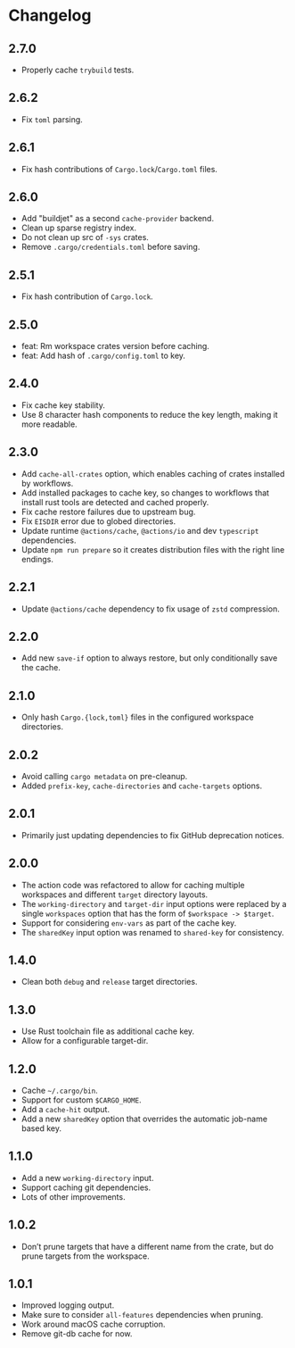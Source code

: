 # Changelog

## 2.7.0

- Properly cache `trybuild` tests.

## 2.6.2

- Fix `toml` parsing.

## 2.6.1

- Fix hash contributions of `Cargo.lock`/`Cargo.toml` files.

## 2.6.0

- Add "buildjet" as a second `cache-provider` backend.
- Clean up sparse registry index.
- Do not clean up src of `-sys` crates.
- Remove `.cargo/credentials.toml` before saving.

## 2.5.1

- Fix hash contribution of `Cargo.lock`.

## 2.5.0

- feat: Rm workspace crates version before caching.
- feat: Add hash of `.cargo/config.toml` to key.

## 2.4.0

- Fix cache key stability.
- Use 8 character hash components to reduce the key length, making it more readable.

## 2.3.0

- Add `cache-all-crates` option, which enables caching of crates installed by workflows.
- Add installed packages to cache key, so changes to workflows that install rust tools are detected and cached properly.
- Fix cache restore failures due to upstream bug.
- Fix `EISDIR` error due to globed directories.
- Update runtime `@actions/cache`, `@actions/io` and dev `typescript` dependencies.
- Update `npm run prepare` so it creates distribution files with the right line endings.

## 2.2.1

- Update `@actions/cache` dependency to fix usage of `zstd` compression.

## 2.2.0

- Add new `save-if` option to always restore, but only conditionally save the cache.

## 2.1.0

- Only hash `Cargo.{lock,toml}` files in the configured workspace directories.

## 2.0.2

- Avoid calling `cargo metadata` on pre-cleanup.
- Added `prefix-key`, `cache-directories` and `cache-targets` options.

## 2.0.1

- Primarily just updating dependencies to fix GitHub deprecation notices.

## 2.0.0

- The action code was refactored to allow for caching multiple workspaces and
  different `target` directory layouts.
- The `working-directory` and `target-dir` input options were replaced by a
  single `workspaces` option that has the form of `$workspace -> $target`.
- Support for considering `env-vars` as part of the cache key.
- The `sharedKey` input option was renamed to `shared-key` for consistency.

## 1.4.0

- Clean both `debug` and `release` target directories.

## 1.3.0

- Use Rust toolchain file as additional cache key.
- Allow for a configurable target-dir.

## 1.2.0

- Cache `~/.cargo/bin`.
- Support for custom `$CARGO_HOME`.
- Add a `cache-hit` output.
- Add a new `sharedKey` option that overrides the automatic job-name based key.

## 1.1.0

- Add a new `working-directory` input.
- Support caching git dependencies.
- Lots of other improvements.

## 1.0.2

- Don’t prune targets that have a different name from the crate, but do prune targets from the workspace.

## 1.0.1

- Improved logging output.
- Make sure to consider `all-features` dependencies when pruning.
- Work around macOS cache corruption.
- Remove git-db cache for now.
